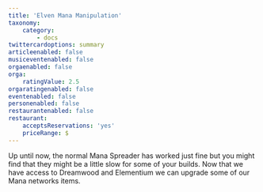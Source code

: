 ```yaml
---
title: 'Elven Mana Manipulation'
taxonomy:
    category:
        - docs
twittercardoptions: summary
articleenabled: false
musiceventenabled: false
orgaenabled: false
orga:
    ratingValue: 2.5
orgaratingenabled: false
eventenabled: false
personenabled: false
restaurantenabled: false
restaurant:
    acceptsReservations: 'yes'
    priceRange: $
---
```


Up until now, the normal Mana Spreader has worked just fine but you might find that they might be a little slow for some of your builds. Now that we have access to Dreamwood and Elementium we can upgrade some of our Mana networks items.